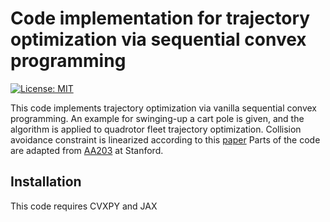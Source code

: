 # Code implementation for trajectory optimization via sequential convex programming
 [![License:
 MIT](https://img.shields.io/badge/License-MIT-yellow.svg)](https://opensource.org/licenses/MIT)
 
This code implements trajectory optimization via vanilla sequential convex programming. An example for swinging-up a cart pole is given, and the algorithm is applied to quadrotor fleet trajectory optimization. Collision avoidance constraint is linearized according to this [paper](https://ieeexplore.ieee.org/document/6385823) Parts of the code are adapted from [AA203](https://github.com/StanfordASL/AA203-Homework/tree/master) at Stanford.

## Installation
This code requires CVXPY and JAX



